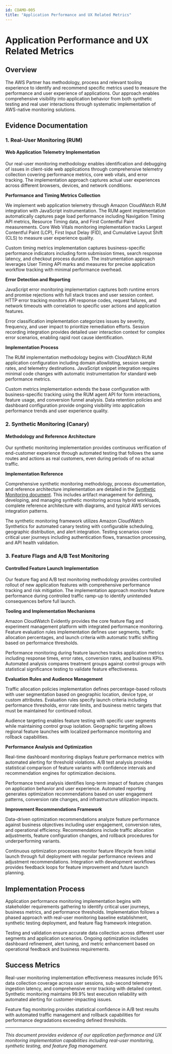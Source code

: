 ```yaml
---
id: COAMO-005
title: "Application Performance and UX Related Metrics"
---
```


# Application Performance and UX Related Metrics

## Overview

The AWS Partner has methodology, process and relevant tooling experience to identify and recommend specific metrics used to measure the performance and user experience of applications. Our approach enables comprehensive visibility into application behavior from both synthetic testing and real user interactions through systematic implementation of AWS-native monitoring solutions.

## Evidence Documentation

### 1. Real-User Monitoring (RUM)

#### Web Application Telemetry Implementation

Our real-user monitoring methodology enables identification and debugging of issues in client-side web applications through comprehensive telemetry collection covering performance metrics, core web vitals, and error tracking. The implementation approach captures actual user experiences across different browsers, devices, and network conditions.

**Performance and Timing Metrics Collection**

We implement web application telemetry through Amazon CloudWatch RUM integration with JavaScript instrumentation. The RUM agent implementation automatically captures page load performance including Navigation Timing API metrics, Resource Timing data, and First Contentful Paint measurements. Core Web Vitals monitoring implementation tracks Largest Contentful Paint (LCP), First Input Delay (FID), and Cumulative Layout Shift (CLS) to measure user experience quality.

Custom timing metrics implementation captures business-specific performance indicators including form submission times, search response latency, and checkout process duration. The instrumentation approach leverages User Timing API marks and measures for precise application workflow tracking with minimal performance overhead.

**Error Detection and Reporting**

JavaScript error monitoring implementation captures both runtime errors and promise rejections with full stack traces and user session context. HTTP error tracking monitors API response codes, request failures, and network timeouts with correlation to specific user actions and application features.

Error classification implementation categorizes issues by severity, frequency, and user impact to prioritize remediation efforts. Session recording integration provides detailed user interaction context for complex error scenarios, enabling rapid root cause identification.

**Implementation Process**

The RUM implementation methodology begins with CloudWatch RUM application configuration including domain allowlisting, session sample rates, and telemetry destinations. JavaScript snippet integration requires minimal code changes with automatic instrumentation for standard web performance metrics.

Custom metrics implementation extends the base configuration with business-specific tracking using the RUM agent API for form interactions, feature usage, and conversion funnel analysis. Data retention policies and dashboard configuration provide ongoing visibility into application performance trends and user experience quality.

### 2. Synthetic Monitoring (Canary)

#### Methodology and Reference Architecture

Our synthetic monitoring implementation provides continuous verification of end-customer experience through automated testing that follows the same routes and actions as real customers, even during periods of no actual traffic.

**Implementation Reference**

Comprehensive synthetic monitoring methodology, process documentation, and reference architecture implementation are detailed in the [Synthetic Monitoring document](synthetic-monitoring.md). This includes artifact management for defining, developing, and managing synthetic monitoring across hybrid workloads, complete reference architecture with diagrams, and typical AWS services integration patterns.

The synthetic monitoring framework utilizes Amazon CloudWatch Synthetics for automated canary testing with configurable scheduling, geographic distribution, and alert integration. Testing scenarios cover critical user journeys including authentication flows, transaction processing, and API health validation.

### 3. Feature Flags and A/B Test Monitoring

#### Controlled Feature Launch Implementation

Our feature flag and A/B test monitoring methodology provides controlled rollout of new application features with comprehensive performance tracking and risk mitigation. The implementation approach monitors feature performance during controlled traffic ramp-up to identify unintended consequences before full launch.

**Tooling and Implementation Mechanisms**

Amazon CloudWatch Evidently provides the core feature flag and experiment management platform with integrated performance monitoring. Feature evaluation rules implementation defines user segments, traffic allocation percentages, and launch criteria with automatic traffic shifting based on performance thresholds.

Performance monitoring during feature launches tracks application metrics including response times, error rates, conversion rates, and business KPIs. Automated analysis compares treatment groups against control groups with statistical significance testing to validate feature effectiveness.

**Evaluation Rules and Audience Management**

Traffic allocation policies implementation defines percentage-based rollouts with user segmentation based on geographic location, device type, or custom attributes. Evaluation rules specify launch criteria including performance thresholds, error rate limits, and business metric targets that must be maintained for continued rollout.

Audience targeting enables feature testing with specific user segments while maintaining control group isolation. Geographic targeting allows regional feature launches with localized performance monitoring and rollback capabilities.

**Performance Analysis and Optimization**

Real-time dashboard monitoring displays feature performance metrics with automated alerting for threshold violations. A/B test analysis provides statistical comparison of feature variants with confidence intervals and recommendation engines for optimization decisions.

Performance trend analysis identifies long-term impact of feature changes on application behavior and user experience. Automated reporting generates optimization recommendations based on user engagement patterns, conversion rate changes, and infrastructure utilization impacts.

**Improvement Recommendations Framework**

Data-driven optimization recommendations analyze feature performance against business objectives including user engagement, conversion rates, and operational efficiency. Recommendations include traffic allocation adjustments, feature configuration changes, and rollback procedures for underperforming variants.

Continuous optimization processes monitor feature lifecycle from initial launch through full deployment with regular performance reviews and adjustment recommendations. Integration with development workflows provides feedback loops for feature improvement and future launch planning.

## Implementation Process

Application performance monitoring implementation begins with stakeholder requirements gathering to identify critical user journeys, business metrics, and performance thresholds. Implementation follows a phased approach with real-user monitoring baseline establishment, synthetic testing deployment, and feature flag framework integration.

Testing and validation ensure accurate data collection across different user segments and application scenarios. Ongoing optimization includes dashboard refinement, alert tuning, and metric enhancement based on operational feedback and business requirements.

## Success Metrics

Real-user monitoring implementation effectiveness measures include 95% data collection coverage across user sessions, sub-second telemetry ingestion latency, and comprehensive error tracking with detailed context. Synthetic monitoring maintains 99.9% test execution reliability with automated alerting for customer-impacting issues.

Feature flag monitoring provides statistical confidence in A/B test results with automated traffic management and rollback capabilities for performance degradations exceeding defined thresholds.

---

*This document provides evidence of our application performance and UX monitoring implementation capabilities including real-user monitoring, synthetic testing, and feature flag management.*
